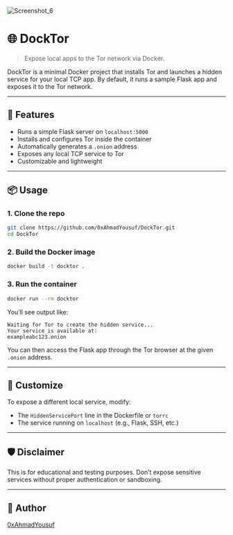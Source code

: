 ![Screenshot_6](https://github.com/user-attachments/assets/535fc71b-04c3-4bae-b575-0ace1af136a0)

# 🌐 DockTor

> Expose local apps to the Tor network via Docker.

DockTor is a minimal Docker project that installs Tor and launches a hidden service for your local TCP app. By default, it runs a sample Flask app and exposes it to the Tor network.

---

## 🚀 Features

- Runs a simple Flask server on `localhost:5000`
- Installs and configures Tor inside the container
- Automatically generates a `.onion` address
- Exposes any local TCP service to Tor
- Customizable and lightweight

---

## 📦 Usage

### 1. Clone the repo

```bash
git clone https://github.com/0xAhmadYousuf/DockTor.git
cd DockTor
```

### 2. Build the Docker image

```bash
docker build -t docktor .
```

### 3. Run the container

```bash
docker run --rm docktor
```

You’ll see output like:

```
Waiting for Tor to create the hidden service...
Your service is available at:
exampleabc123.onion
```

You can then access the Flask app through the Tor browser at the given `.onion` address.

---

## 🔧 Customize

To expose a different local service, modify:

- The `HiddenServicePort` line in the Dockerfile or `torrc`
- The service running on `localhost` (e.g., Flask, SSH, etc.)

---

## 🛡️ Disclaimer

This is for educational and testing purposes. Don’t expose sensitive services without proper authentication or sandboxing.

---

## 🧠 Author

[0xAhmadYousuf](https://github.com/0xAhmadYousuf)
```
